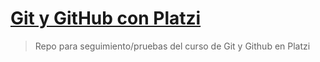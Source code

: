 # [Git y GitHub con Platzi](https://platzi.com/c/lufriherrera/)

> Repo para seguimiento/pruebas del curso de Git y Github en Platzi
